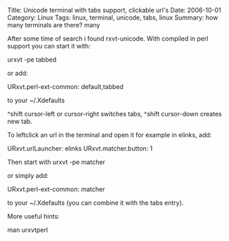 Title: Unicode terminal with tabs support, clickable url's
Date: 2006-10-01
Category: Linux
Tags: linux, terminal, unicode, tabs, linux
Summary: how many terminals are there? many

After some time of search i found rxvt-unicode.
With compiled in perl support you can start it with:

<font>urxvt -pe tabbed</font>

or add:

<font>URxvt.perl-ext-common: default,tabbed </font>

to your ~/.Xdefaults

^shift cursor-left or cursor-right switches tabs,
^shift cursor-down creates new tab.

To leftclick an url in the terminal and open it for example in elinks, add:

URxvt.urlLauncher: elinks
URxvt.matcher.button: 1

Then start with urxvt -pe matcher

or simply add:

<font>URxvt.perl-ext-common: matcher</font>

to your ~/.Xdefaults (you can combine it with the tabs entry).

More useful hints:

man urxvtperl